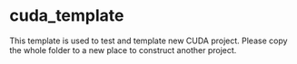 # cuda_template
This template is used to test and template new CUDA project. Please copy the whole folder to a new place to construct another project.
